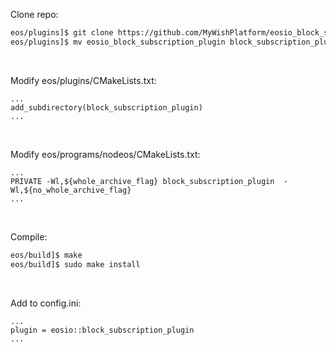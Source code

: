 Clone repo:
```bash
eos/plugins]$ git clone https://github.com/MyWishPlatform/eosio_block_subscription_plugin/
eos/plugins]$ mv eosio_block_subscription_plugin block_subscription_plugin
```

<br />

Modify eos/plugins/CMakeLists.txt:
```
...
add_subdirectory(block_subscription_plugin)
...
```

<br />

Modify eos/programs/nodeos/CMakeLists.txt:
```
...
PRIVATE -Wl,${whole_archive_flag} block_subscription_plugin  -Wl,${no_whole_archive_flag}
...
```

<br />

Compile:
```bash
eos/build]$ make
eos/build]$ sudo make install
```

<br />

Add to config.ini:
```
...
plugin = eosio::block_subscription_plugin
...
```
